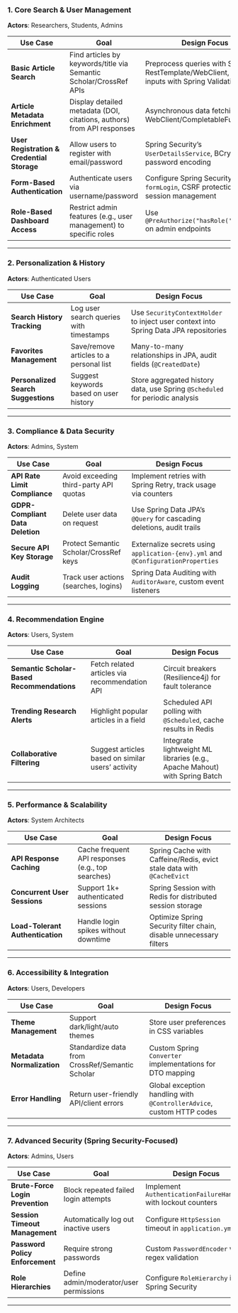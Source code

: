### **1. Core Search & User Management**
**Actors**: Researchers, Students, Admins

| Use Case | Goal | Design Focus |
|----------|------|--------------|
| **Basic Article Search** | Find articles by keywords/title via Semantic Scholar/CrossRef APIs | Preprocess queries with Spring RestTemplate/WebClient, validate inputs with Spring Validation |
| **Article Metadata Enrichment** | Display detailed metadata (DOI, citations, authors) from API responses | Asynchronous data fetching with WebClient/CompletableFuture |
| **User Registration & Credential Storage** | Allow users to register with email/password | Spring Security’s `UserDetailsService`, BCrypt password encoding |
| **Form-Based Authentication** | Authenticate users via username/password | Configure Spring Security’s `formLogin`, CSRF protection, and session management |
| **Role-Based Dashboard Access** | Restrict admin features (e.g., user management) to specific roles | Use `@PreAuthorize("hasRole('ADMIN')")` on admin endpoints |

---

### **2. Personalization & History**
**Actors**: Authenticated Users

| Use Case | Goal | Design Focus |
|----------|------|--------------|
| **Search History Tracking** | Log user search queries with timestamps | Use `SecurityContextHolder` to inject user context into Spring Data JPA repositories |
| **Favorites Management** | Save/remove articles to a personal list | Many-to-many relationships in JPA, audit fields (`@CreatedDate`) |
| **Personalized Search Suggestions** | Suggest keywords based on user history | Store aggregated history data, use Spring `@Scheduled` for periodic analysis |

---

### **3. Compliance & Data Security**
**Actors**: Admins, System

| Use Case | Goal | Design Focus |
|----------|------|--------------|
| **API Rate Limit Compliance** | Avoid exceeding third-party API quotas | Implement retries with Spring Retry, track usage via counters |
| **GDPR-Compliant Data Deletion** | Delete user data on request | Use Spring Data JPA’s `@Query` for cascading deletions, audit trails |
| **Secure API Key Storage** | Protect Semantic Scholar/CrossRef keys | Externalize secrets using `application-{env}.yml` and `@ConfigurationProperties` |
| **Audit Logging** | Track user actions (searches, logins) | Spring Data Auditing with `AuditorAware`, custom event listeners |

---

### **4. Recommendation Engine**
**Actors**: Users, System

| Use Case | Goal | Design Focus |
|----------|------|--------------|
| **Semantic Scholar-Based Recommendations** | Fetch related articles via recommendation API | Circuit breakers (Resilience4j) for fault tolerance |
| **Trending Research Alerts** | Highlight popular articles in a field | Scheduled API polling with `@Scheduled`, cache results in Redis |
| **Collaborative Filtering** | Suggest articles based on similar users’ activity | Integrate lightweight ML libraries (e.g., Apache Mahout) with Spring Batch |

---

### **5. Performance & Scalability**
**Actors**: System Architects

| Use Case | Goal | Design Focus |
|----------|------|--------------|
| **API Response Caching** | Cache frequent API responses (e.g., top searches) | Spring Cache with Caffeine/Redis, evict stale data with `@CacheEvict` |
| **Concurrent User Sessions** | Support 1k+ authenticated sessions | Spring Session with Redis for distributed session storage |
| **Load-Tolerant Authentication** | Handle login spikes without downtime | Optimize Spring Security filter chain, disable unnecessary filters |

---

### **6. Accessibility & Integration**
**Actors**: Users, Developers

| Use Case | Goal | Design Focus                                                        |
|----------|------|---------------------------------------------------------------------|
| **Theme Management** | Support dark/light/auto themes | Store user preferences in CSS variables                             |
| **Metadata Normalization** | Standardize data from CrossRef/Semantic Scholar | Custom Spring `Converter` implementations for DTO mapping           |
| **Error Handling** | Return user-friendly API/client errors | Global exception handling with `@ControllerAdvice`, custom HTTP codes |

---

### **7. Advanced Security** (Spring Security-Focused)
**Actors**: Admins, Users

| Use Case | Goal | Design Focus |
|----------|------|--------------|
| **Brute-Force Login Prevention** | Block repeated failed login attempts | Implement `AuthenticationFailureHandler` with lockout counters |
| **Session Timeout Management** | Automatically log out inactive users | Configure `HttpSession` timeout in `application.yml` |
| **Password Policy Enforcement** | Require strong passwords | Custom `PasswordEncoder` with regex validation |
| **Role Hierarchies** | Define admin/moderator/user permissions | Configure `RoleHierarchy` in Spring Security |

---
